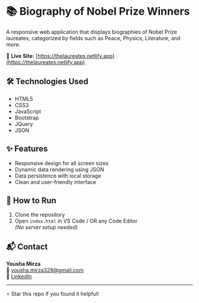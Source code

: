 # 📚 Biography of Nobel Prize Winners

A responsive web application that displays biographies of Nobel Prize laureates, categorized by fields such as Peace, Physics, Literature, and more.

🔗 **Live Site:** [https://thelaureates.netlify.app](https://thelaureates.netlify.app)

## 🛠️ Technologies Used

- HTML5  
- CSS3  
- JavaScript  
- Bootstrap  
- JQuery  
- JSON  

## ✨ Features

- Responsive design for all screen sizes  
- Dynamic data rendering using JSON  
- Data persistence with local storage  
- Clean and user-friendly interface

## 📁 How to Run

1. Clone the repository  
2. Open `index.html` in VS Code / OR any Code Editor  
*(No server setup needed)*

## 📬 Contact

**Yousha Mirza**  
📧 yousha.mirza328@gmail.com  
🔗 [LinkedIn](https://linkedin.com/in/yousha-mirza-5886a5281)

---

⭐ Star this repo if you found it helpful!
